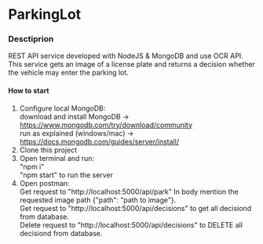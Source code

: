 # ParkingLot

### Desctiprion

REST API service developed with NodeJS & MongoDB and use OCR API.
This service gets an image of a license plate and returns a
decision whether the vehicle may enter the parking lot.

#### How to start

1. Configure local MongoDB:  
   download and install MongoDB -> https://www.mongodb.com/try/download/community  
   run as explained (windows/mac) -> https://docs.mongodb.com/guides/server/install/
2. Clone this project
3. Open terminal and run:  
   "npm i"  
   "npm start" to run the server
4. Open postman:  
   Get request to "http://localhost:5000/api/park" In body mention the requested image path {"path": "path to image"}.  
   Get request to "http://localhost:5000/api/decisions" to get all decisiond from database.  
   Delete request to "http://localhost:5000/api/decisions" to DELETE all decisiond from database.
